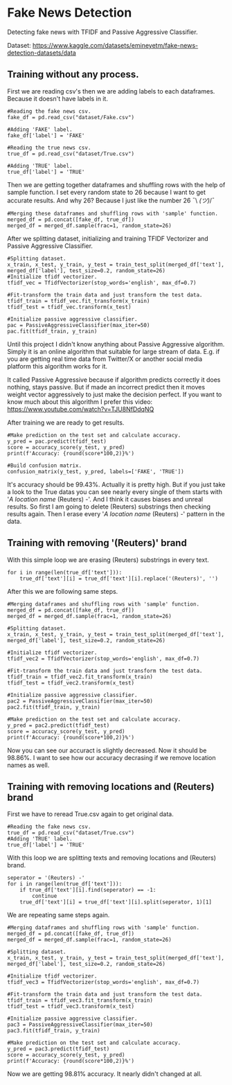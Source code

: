 # Fake News Detection
 Detecting fake news with TFIDF and Passive Aggressive Classifier.
 
 Dataset: https://www.kaggle.com/datasets/emineyetm/fake-news-detection-datasets/data

## Training without any process.
First we are reading csv's then we are adding labels to each dataframes. Because it doesn't have labels in it.
```
#Reading the fake news csv.
fake_df = pd.read_csv("dataset/Fake.csv")

#Adding 'FAKE' label.
fake_df['label'] = 'FAKE'

#Reading the true news csv.
true_df = pd.read_csv("dataset/True.csv")

#Adding 'TRUE' label.
true_df['label'] = 'TRUE'
```

Then we are getting together dataframes and shuffling rows with the help of sample function. I set every random state to 26 because I want to get accurate results. 
And why 26? Because I just like the number 26 ¯\ _(ツ)_/¯
```
#Merging these dataframes and shuffling rows with 'sample' function.
merged_df = pd.concat([fake_df, true_df])
merged_df = merged_df.sample(frac=1, random_state=26)
```

After we splitting dataset, initializing and training TFIDF Vectorizer and Passive Aggressive Classifier.
```
#Splitting dataset.
x_train, x_test, y_train, y_test = train_test_split(merged_df['text'], merged_df['label'], test_size=0.2, random_state=26)
#Initialize tfidf vectorizer.
tfidf_vec = TfidfVectorizer(stop_words='english', max_df=0.7)

#Fit-transform the train data and just transform the test data.
tfidf_train = tfidf_vec.fit_transform(x_train)
tfidf_test = tfidf_vec.transform(x_test)

#Initialize passive aggressive classifier.
pac = PassiveAggressiveClassifier(max_iter=50)
pac.fit(tfidf_train, y_train)
```

Until this project I didn't know anything about Passive Aggressive algorithm. Simply it is an online algorithm that suitable for large stream of data. E.g. if you are getting real time data from Twitter/X or another social media platform this algorithm works for it.

It called Passive Aggressive because if algorithm predicts correctly it does nothing, stays passive. But if made an incorrect predict then it moves weight vector aggressively to just make the decision perfect. If you want to know much about this algorithm I prefer this video: https://www.youtube.com/watch?v=TJU8NfDdqNQ

After training we are ready to get results.
```
#Make prediction on the test set and calculate accuracy.
y_pred = pac.predict(tfidf_test)
score = accuracy_score(y_test, y_pred)
print(f'Accuracy: {round(score*100,2)}%')

#Build confusion matrix.
confusion_matrix(y_test, y_pred, labels=['FAKE', 'TRUE'])
```
It's accuracy should be 99.43%. Actually it is pretty high. But if you just take a look to the True datas you can see nearly every single of them starts with '*A location name* (Reuters) -'. And I think it causes biases and unreal results. So first I am going to delete (Reuters) substrings then checking results again. Then I erase every '*A location name* (Reuters) -' pattern in the data.

## Training with removing '(Reuters)' brand

With this simple loop we are erasing (Reuters) substrings in every text.
```
for i in range(len(true_df['text'])):
    true_df['text'][i] = true_df['text'][i].replace('(Reuters)', '')
```

After this we are following same steps.
```
#Merging dataframes and shuffling rows with 'sample' function.
merged_df = pd.concat([fake_df, true_df])
merged_df = merged_df.sample(frac=1, random_state=26)

#Splitting dataset.
x_train, x_test, y_train, y_test = train_test_split(merged_df['text'], merged_df['label'], test_size=0.2, random_state=26)

#Initialize tfidf vectorizer.
tfidf_vec2 = TfidfVectorizer(stop_words='english', max_df=0.7)

#Fit-transform the train data and just transform the test data.
tfidf_train = tfidf_vec2.fit_transform(x_train)
tfidf_test = tfidf_vec2.transform(x_test)

#Initialize passive aggressive classifier.
pac2 = PassiveAggressiveClassifier(max_iter=50)
pac2.fit(tfidf_train, y_train)

#Make prediction on the test set and calculate accuracy.
y_pred = pac2.predict(tfidf_test)
score = accuracy_score(y_test, y_pred)
print(f'Accuracy: {round(score*100,2)}%')
```
Now you can see our accuract is slightly decreased. Now it should be 98.86%. I want to see how our accuracy decrasing if we remove location names as well.

## Training with removing locations and (Reuters) brand

First we have to reread True.csv again to get original data.
```
#Reading the fake news csv.
true_df = pd.read_csv("dataset/True.csv")
#Adding 'TRUE' label.
true_df['label'] = 'TRUE'
```

With this loop we are splitting texts and removing locations and (Reuters) brand.
```
seperator = '(Reuters) -'
for i in range(len(true_df['text'])):
    if true_df['text'][i].find(seperator) == -1:
        continue
    true_df['text'][i] = true_df['text'][i].split(seperator, 1)[1]
```

We are repeating same steps again.
```
#Merging dataframes and shuffling rows with 'sample' function.
merged_df = pd.concat([fake_df, true_df])
merged_df = merged_df.sample(frac=1, random_state=26)

#Splitting dataset.
x_train, x_test, y_train, y_test = train_test_split(merged_df['text'], merged_df['label'], test_size=0.2, random_state=26)

#Initialize tfidf vectorizer.
tfidf_vec3 = TfidfVectorizer(stop_words='english', max_df=0.7)

#Fit-transform the train data and just transform the test data.
tfidf_train = tfidf_vec3.fit_transform(x_train)
tfidf_test = tfidf_vec3.transform(x_test)

#Initialize passive aggressive classifier.
pac3 = PassiveAggressiveClassifier(max_iter=50)
pac3.fit(tfidf_train, y_train)

#Make prediction on the test set and calculate accuracy.
y_pred = pac3.predict(tfidf_test)
score = accuracy_score(y_test, y_pred)
print(f'Accuracy: {round(score*100,2)}%')
```
Now we are getting 98.81% accuracy. It nearly didn't changed at all.
